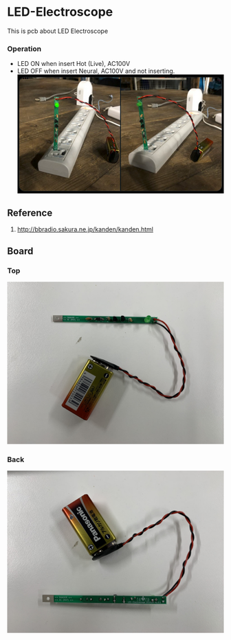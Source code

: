 # LED-Electroscope
This is pcb about LED Electroscope

### Operation
- LED ON when insert Hot (Live), AC100V
- LED OFF when insert Neural, AC100V and not inserting.
![ledelectrosope_v1_operation](/doc/ledelectrosope_v1_operation.png)

## Reference
1. http://bbradio.sakura.ne.jp/kanden/kanden.html

## Board
### Top
![ledelectrosope_v1_top](/doc/ledelectrosope_v1_top.jpg)
### Back
![ledelectrosope_v1_back](/doc/ledelectrosope_v1_back.jpg)
